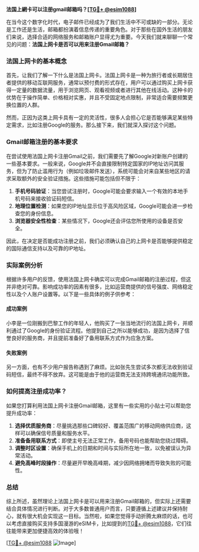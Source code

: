 **法国上網卡可以注册gmail邮箱吗？[[TG💪+ @esim1088](https://t.me/s/esim1088)]**

在当今这个数字化时代，电子邮件已经成为了我们生活中不可或缺的一部分。无论是工作还是生活，邮箱都扮演着信息传递的重要角色。对于那些在国外生活的朋友们来说，选择合适的网络服务和邮箱账户显得尤为重要。今天我们就来聊聊一个常见的问题：**法国上网卡是否可以用来注册Gmail邮箱？**

### 法国上网卡的基本概念

首先，让我们了解一下什么是法国上网卡。法国上网卡是一种为旅行者或长期居住者提供的移动互联网服务，通常以预付费的形式存在，用户可以通过购买上网卡获得一定量的数据流量，用于浏览网页、观看视频或者进行其他在线活动。这种卡的优势在于操作简单、价格相对实惠，并且不受固定地点限制，非常适合需要频繁更换位置的人群。

然而，正因为这类上网卡具有一定的灵活性，很多人会担心它是否能够满足某些特定需求，比如注册Google的服务。那么接下来，我们就深入探讨这个问题。

### Gmail邮箱注册的基本要求

在尝试使用法国上网卡注册Gmail之前，我们需要先了解Google对新账户创建的一些基本要求。一般来说，Google并不会直接限制特定国家的IP地址访问其服务，但为了防止滥用行为（例如垃圾邮件发送），系统可能会对来自某些地区的请求采取额外的安全验证措施。这些措施可能包括但不限于：

1. **手机号码验证**：当您尝试注册时，Google可能会要求输入一个有效的本地手机号码来接收验证码短信。
2. **地理位置检测**：如果您的IP地址显示位于高风险区域，Google可能会进一步检查您的身份信息。
3. **浏览器安全性检查**：某些情况下，Google还会评估您所使用的设备是否安全。

因此，在决定是否能成功注册之前，我们必须确认自己的上网卡是否能够提供稳定的国际通信支持以及可靠的IP地址。

### 实际案例分析

根据许多用户的反馈，使用法国上网卡确实可以完成Gmail邮箱的注册过程，但这并非绝对可靠。影响成功率的因素有很多，比如运营商提供的信号强度、网络稳定性以及个人账户设置等。以下是一些具体的例子供参考：

#### 成功案例
小李是一位刚搬到巴黎工作的年轻人，他购买了一张当地流行的法国上网卡，并顺利通过了Google的身份验证流程。他提到自己之所以能够成功，是因为选择了信誉良好的服务商，并且提前准备好了备用联系方式作为应急方案。

#### 失败案例
另一方面，也有不少用户报告称遇到了麻烦。比如张先生尝试多次都无法收到验证码短信，最终不得不放弃。这可能是由于他的运营商无法支持跨境通讯功能所致。

### 如何提高注册成功率？

如果您打算利用法国上网卡注册Gmail邮箱，这里有一些实用的小贴士可以帮助您提升成功率：

1. **选择优质服务商**：尽量挑选那些口碑较好、覆盖范围广的移动网络供应商，这样可以确保信号质量和服务水平。
2. **准备备用联系方式**：即使主号无法正常工作，备用号码也能帮助您绕过障碍。
3. **调整时区设置**：确保手机上的日期和时间与实际所在地一致，以免被误认为异常活动。
4. **避免高峰时段操作**：尽量避开早晚高峰期，减少因网络拥堵而导致失败的可能性。

### 总结

综上所述，虽然理论上法国上网卡是可以用来注册Gmail邮箱的，但实际上还需要结合具体情况进行判断。对于大多数普通用户而言，只要遵循上述建议并保持耐心，就有很大机会实现这一目标。当然啦，如果您觉得手动折腾太麻烦的话，也可以考虑直接购买支持多国漫游的eSIM卡，比如提到的[TG💪+ @esim1088](https://t.me/s/esim1088)，它们往往能带来更加便捷高效的体验哦！

[[TG💪+ @esim1088](https://t.me/s/esim1088) ![Image](https://i.postimg.cc/4NQfJmqS/Snipaste-2025-05-13-00-14-12.png)]